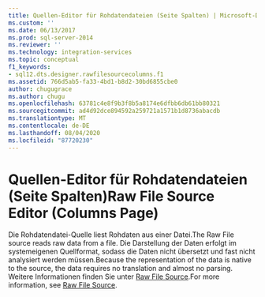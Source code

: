 ```yaml
---
title: Quellen-Editor für Rohdatendateien (Seite Spalten) | Microsoft-Dokumentation
ms.custom: ''
ms.date: 06/13/2017
ms.prod: sql-server-2014
ms.reviewer: ''
ms.technology: integration-services
ms.topic: conceptual
f1_keywords:
- sql12.dts.designer.rawfilesourcecolumns.f1
ms.assetid: 766d5ab5-fa33-4bd1-b8d2-30bd6855cbe0
author: chugugrace
ms.author: chugu
ms.openlocfilehash: 63781c4e8f9b3f8b5a8174e6dfbb6db61bb80321
ms.sourcegitcommit: ad4d92dce894592a259721a1571b1d8736abacdb
ms.translationtype: MT
ms.contentlocale: de-DE
ms.lasthandoff: 08/04/2020
ms.locfileid: "87720230"
---
```

# <a name="raw-file-source-editor-columns-page"></a><span data-ttu-id="ec8f6-102">Quellen-Editor für Rohdatendateien (Seite Spalten)</span><span class="sxs-lookup"><span data-stu-id="ec8f6-102">Raw File Source Editor (Columns Page)</span></span>
  <span data-ttu-id="ec8f6-103">Die Rohdatendatei-Quelle liest Rohdaten aus einer Datei.</span><span class="sxs-lookup"><span data-stu-id="ec8f6-103">The Raw File source reads raw data from a file.</span></span> <span data-ttu-id="ec8f6-104">Die Darstellung der Daten erfolgt im systemeigenen Quellformat, sodass die Daten nicht übersetzt und fast nicht analysiert werden müssen.</span><span class="sxs-lookup"><span data-stu-id="ec8f6-104">Because the representation of the data is native to the source, the data requires no translation and almost no parsing.</span></span> <span data-ttu-id="ec8f6-105">Weitere Informationen finden Sie unter [Raw File Source](data-flow/raw-file-source.md).</span><span class="sxs-lookup"><span data-stu-id="ec8f6-105">For more information, see [Raw File Source](data-flow/raw-file-source.md).</span></span>  
  
  
